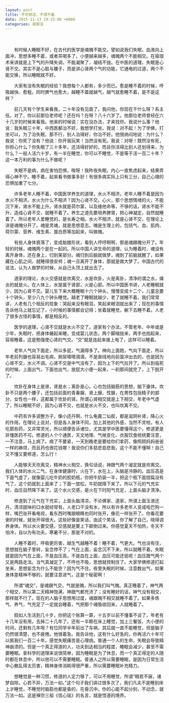 ```yaml
---
layout: post
title: 不可邪淫，不得不看
date: 2015-11-13 19:33:00 +0800
categories: 戒邪淫
---
```


　　   
　　有时候人睡眠不好，在古代的医学是魂魄不能交。譬如说我们失眠，血液向上面冲，思想多睡不着，或者茶喝多了，小便越来越多，魂魄两个不能相交。在瑜珈术来讲就是上下气的升降失调，不能凝聚了，凝结不拢。在中医的道理，失眠是心肾不交。其实不是心脏与腰子，而是讲心肾两个气的功能，它通电的过道，两个不能交换，所以睡眠就不好。
　　大家有没有失眠的经验？我想每个人都有，多少而已。愈是睡不着的时候，呼吸越快、愈粗，同时脾气也愈大，越睡不着就越气，越气就愈睡不着，是不是这样？
　　前几天有个学生来看我，二十年没有见面了，我问他，你现在干什么呀？系主任。对了，你以前那位老师呢？还在吗？在呀？八十六岁了。他那位老师曾经在六十几岁的时候来看我。他来的时候说：实在没办法，才来找你。我说什么事？他说：我失眠三十年，中西医都治不好，我想学打坐。我说：对不起！为了学佛，打坐可以，为了治失眠，那不行，别人治得好，你治不好。他很纳闷地说：为什么？我说：你死了没有？他说：你开我玩笑！当然没有死。我说：对呀！既然没有死，你担心什么？你失眠了三十多年，还活得好好的，而且你活得比别人还划得来，为什么？一般人活六十岁，有一半在睡觉，你可以不睡觉，不是等于活一百二十年？这一本万利的事为什么不做呢？
　　失眠不是病，病在害怕恐惧，唉呀！我昨夜失眠，内心一直焦虑起来，结果弄得心神不宁。睡不着，起来看书做事多好！有很多病实际上只有三分，自己心理的恐惧加重了七分。
　　许多老年人睡不着，中国医学养生的道理，水火不相济。老年人睡不着是因为水火不相济。水火为什么不相济？因为心肾不交。心火，那个思想情绪的火，不能沉下来，肾水不能上升。肾水就是荷尔蒙，以及维他命等，不够的话，肾水不能不升，造成心肾不交，就睡不着了。养生之道先要培养脾胃，把心神凝定，自然就睡着了。所以老年人爱睡觉的，是长寿之相。水火不相济，就是心肾不交，在理论上讲是魂魄分开了。魂是灵魂，就是思想意志。魄是生理上的，包括气、血、肌肉、荷尔蒙、营养、维生素、蛋白质等加起来，叫做魄。
　　有些人身体衰落了，变成骷髅形状，看到人哼哼啊啊，那是魂跟魄分开了。年轻的时候，魂魄两个是在一起的。所以中国人讲生命的道理，认为睡着时，魂没有离开身体，还在身上，归到某部分。魂归到后脑就做梦，魂到了前脑就醒了，如果藏在心肌之间，就睡得很安祥；魂一旦离开了身体，那就是做大梦了。中国古代的说法，认为人做梦的时候，从自己头顶上就出去了。
　　道家的理论，水火交感就是坎离交，水是坎卦，火是离卦，清净的谓之水，燥炎的就是火。在人体上，水是属于肾部，火是心部。所以中国医书讲，人老睡眠就少，因为心肾不交。婴儿生下来大概睡眠十六个钟头，慢慢变成十二个，儿童总要十个钟头，至少八九个钟头睡觉。越老了睡眠就越少，老了就睡不着。我们常常讲，人老有几个相反的现象：哭起来没有眼泪，笑起来眼泪就出来了；现在的事情告诉他马上就忘记了，小时候的事情都会记得；坐着就睡觉，躺下去睡不着。人老了很多古怪的事情，都是相反的。
　　医学的道理，心肾不交就是水火不交了。道家有个办法，不管老年、中年或是少年，失眠时，把身体蜷起来睡，变成婴儿状态，两个脚缩拢来，两手也抱起来，容易睡着，这是勉强使心肾的气交。“交”就是连起来接上电了，这样可以睡着。
　　老年人气向下面走，所以多屁，气漏得多了。神向上面跑，气向下面走，所以年老前列腺也容易出毛病，屙尿嗒嗒滴滴，不是直线地向前面冲出去的，也是因为心肾不交，水火不调。心肾不交是中气没有了，因为上下的气拉开了。所以到临死的时候，上面出气，下面也出气，放屁大小便一起来，一刹那间就完了，上下脱开了。
　　坎卦在身体上是肾，肾是水；离卦是心，心也包括脑筋的思想，脑下垂体。坎卦不只是两个腰子，还包括前面的青春腺、肾上腺、性腺，在男性包括精子的部分，女性也一样，这都属于坎卦的肾。所谓心肾相交就是上下相交，年老中气虚了，所以睡眠不好，因为心肾不交，也就是水火不交，也叫坎离不交。
　　中药有许多调整方子，像小还丹啊，什么龟鹿二仙胶，都是滋阴补肾，降心火的作用。在理论上说对，但是各人身体不同，加上其他的外感，当然不灵啦。有人吃那些药，又非常灵光，所以顺便告诉诸位，尤其是学中医要懂得这个，修道更是非懂医药不可。修道的人个个通医，天文地理、气候变化、衣服饮食统统要注意，一不注意，马上病了。病了不要紧，一天到晚老是要给你们拿药，像照顾妈妈爸爸一样的麻烦，而且药也很花钱哪！我说你们多慈悲慈悲我，这个不能不懂啊！自己又不懂又要修道，怎么行！
　　人能够天天坎离交，精神水火相交，换句话说，神跟气两个凝定就是坎离交。我们人体的水火二气，在身体健康时，火在下，水在上，头脑是冷静的。血压高是下面气虚了，就像婴儿吃牛奶的胶奶瓶，你把牛奶装一半，把这个瓶下面捏扁没有气了，这个奶就到上面来了；下面一放松，牛奶就降下来了。所以下元的气充实时，血压自然降下来了。这个水火交感，是火在下时阳气充足，上面头脑才清净。
　　修道到了元气在下充实，上面头脑清凉，不论佛家、道家，所谓上面玉液还丹，清凉甜味的口水就经常有。人老口干没有水，所以有许多老年人变成哈巴狗一样，嘴巴张开看电视，看东西时嘴跟眼睛也同时张开，像花一样张开了。你看花要谢的时候，就张开得很大。这些好像是笑话，由这个笑话，你了解了自己，晓得调养身体。所以水火要交感，交感就是要上下颠倒过来。你感觉夏天不怕热，冬天不怕冷，自以为有功夫，寒暑不分，那是不对的。
　　人睡不着时，呼吸更厉害，越生气越睡不着！睡不着，气更大。气也没有住，思想就在脑子里转，妄念停不了；气在上面，妄念沉不下来，所以就睡不着。失眠就是因为气在上面，不是血压高，不是血在上面，血压可能还低呢！血压跟气两个又是两路走法。当气真凝定了，不呼也不吸，思想就控制住了。大家学佛修道打起坐来，思想妄念为什么不能空？因为气不住。夜里失眠的时候，注意数出气，如果身体差精神不够的，就要注意进气，这是个秘密啊！
　　所谓“魂交”，是魂跟气交，气就是魄，所以我们叫气魄。真正睡着了，神气两个相交，所以第二天精神饱满，神跟气都充沛了；没有睡好的话，神气没有相交，那样就不行了。现在的人脑子思想用过度，魂跟魄不相交就睡不着了。如果多炼气、养气，气充足了一定就会睡着，气把那个魂吸收回来，人就睡着了。
　　假如人生活到几十岁，你把这个账算一算，十五岁以前不懂事不谈了，年老有十几年没有用，去掉二十几年了。还有一半赖在床上睡觉，加上三餐饭、大小便的时间，还剩有几年呀？有位同学半年前出了车祸，其后就一直不能睡觉，但是脑子仍然很清楚，也不疲倦。他很着急。我告诉他，这有什么好急的，你再活六十年可以抵我们一百二十年。感觉失眠痛苦是心理病。普通一个人的生命，失眠会导致精神崩溃的。但是一个真正得道的人，功夫到达相当的程度，睡眠会减少，甚至不需要睡眠。拿科学的道理来说很简单，因为睡眠是为了休息，而一个真正得定的人随时都在休息中，所以他可以不需要睡眠。普通人之所以需要睡眠，是因为日常生活中心散乱得太厉害，精神身体消耗得很严重，所以需要睡眠补充精力。
　　想睡觉是一种习惯，修道的人定力够了，可以不用睡觉，所谓“眼若不寐，诸梦自除。心若不异，万法一如。”这个句子我们讲过很多次了，我们凡夫不是睡到床上才睡觉，不睡觉时脑筋也都是昏的，在昏沉中。你的心能不起分别，不动念，就万法一如。这是禅宗三祖《信心铭》的名言，就是悟道的境界。